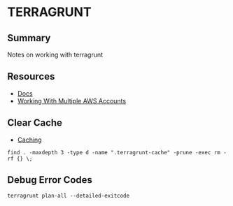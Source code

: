 # TERRAGRUNT

## Summary

Notes on working with terragrunt

## Resources

- [Docs](https://terragrunt.gruntwork.io/docs)
- [Working With Multiple AWS Accounts](https://terragrunt.gruntwork.io/docs/features/work-with-multiple-aws-accounts/)

## Clear Cache

- [Caching](https://terragrunt.gruntwork.io/docs/features/caching/)

```console
find . -maxdepth 3 -type d -name ".terragrunt-cache" -prune -exec rm -rf {} \;
```

## Debug Error Codes

```console
terragrunt plan-all --detailed-exitcode
```
